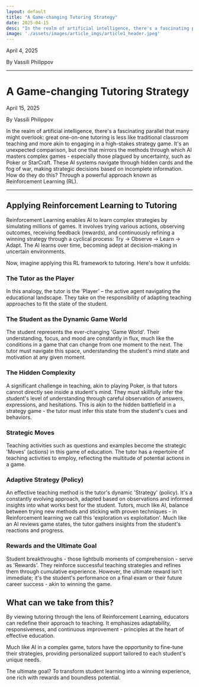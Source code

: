```yaml
---
layout: default
title: "A Game-changing Tutoring Strategy"
date: 2025-04-15
desc: "In the realm of artificial intelligence, there's a fascinating parallel that many might overlook: great one-on-one tutoring is less like traditional classroom teaching and more akin to engaging in a high-stakes strategy game."
image: './assets/images/article_imgs/article1_header.jpeg'
---
```


April 4, 2025

By Vassili Philippov

---
# A Game-changing Tutoring Strategy

April 15, 2025

By Vassili Philippov

In the realm of artificial intelligence, there's a fascinating parallel that many might overlook: great one-on-one tutoring is less like traditional classroom teaching and more akin to engaging in a high-stakes strategy game. It's an unexpected comparison, but one that mirrors the methods through which AI masters complex games - especially those plagued by uncertainty, such as Poker or StarCraft. These AI systems navigate through hidden cards and the fog of war, making strategic decisions based on incomplete information. How do they do this? Through a powerful approach known as Reinforcement Learning (RL).

---

## Applying Reinforcement Learning to Tutoring

Reinforcement Learning enables AI to learn complex strategies by simulating millions of games. It involves trying various actions, observing outcomes, receiving feedback (rewards), and continuously refining a winning strategy through a cyclical process: Try -> Observe -> Learn -> Adapt. The AI learns over time, becoming adept at decision-making in uncertain environments.

Now, imagine applying this RL framework to tutoring. Here's how it unfolds:

### The Tutor as the Player

In this analogy, the tutor is the 'Player' – the active agent navigating the educational landscape. They take on the responsibility of adapting teaching approaches to fit the state of the student.

### The Student as the Dynamic Game World

The student represents the ever-changing 'Game World'. Their understanding, focus, and mood are constantly in flux, much like the conditions in a game that can change from one moment to the next. The tutor must navigate this space, understanding the student's mind state and motivation at any given moment.

### The Hidden Complexity

A significant challenge in teaching, akin to playing Poker, is that tutors cannot directly see inside a student's mind. They must skillfully infer the student's level of understanding through careful observation of answers, expressions, and hesitations. This is akin to the hidden battlefield in a strategy game - the tutor must infer this state from the student's cues and behaviors.

### Strategic Moves

Teaching activities such as questions and examples become the strategic 'Moves' (actions) in this game of education. The tutor has a repertoire of teaching activities to employ, reflecting the multitude of potential actions in a game.

### Adaptive Strategy (Policy)

An effective teaching method is the tutor's dynamic 'Strategy' (policy). It's a constantly evolving approach, adapted based on observations and informed insights into what works best for the student. Tutors, much like AI, balance between trying new methods and sticking with proven techniques - in Reinforcement learning we call this 'exploration vs exploitation'. Much like an AI reviews game states, the tutor gathers insights from the student's reactions and progress.

### Rewards and the Ultimate Goal

Student breakthroughs - those lightbulb moments of comprehension - serve as 'Rewards'. They reinforce successful teaching strategies and refines them through cumulative experience. However, the ultimate reward isn't immediate; it's the student's performance on a final exam or their future career success - akin to winning the game.

## What can we take from this?

By viewing tutoring through the lens of Reinforcement Learning, educators can redefine their approach to teaching. It emphasizes adaptability, responsiveness, and continuous improvement - principles at the heart of effective education.

Much like AI in a complex game, tutors have the opportunity to fine-tune their strategies, providing personalized support tailored to each student's unique needs.

The ultimate goal? To transform student learning into a winning experience, one rich with rewards and boundless potential.
